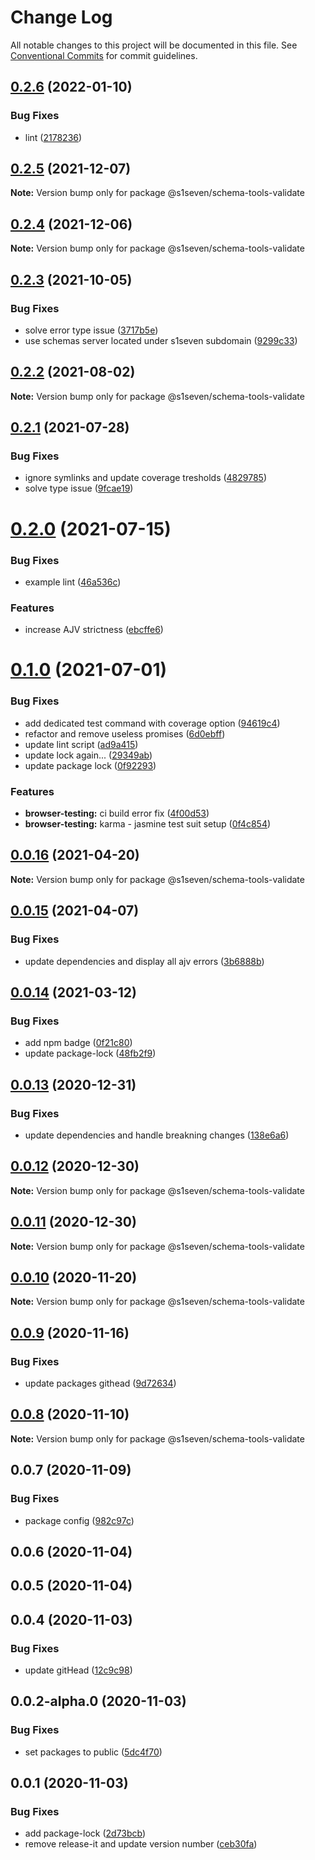 # Change Log

All notable changes to this project will be documented in this file.
See [Conventional Commits](https://conventionalcommits.org) for commit guidelines.

## [0.2.6](http://github.com/s1seven/schema-tools/compare/@s1seven/schema-tools-validate@0.2.5...@s1seven/schema-tools-validate@0.2.6) (2022-01-10)


### Bug Fixes

* lint ([2178236](http://github.com/s1seven/schema-tools/commit/21782368cf46d6fa793f2de713a3a20b8dd1d86a))





## [0.2.5](http://github.com/s1seven/schema-tools/compare/@s1seven/schema-tools-validate@0.2.4...@s1seven/schema-tools-validate@0.2.5) (2021-12-07)

**Note:** Version bump only for package @s1seven/schema-tools-validate





## [0.2.4](http://github.com/s1seven/schema-tools/compare/@s1seven/schema-tools-validate@0.2.3...@s1seven/schema-tools-validate@0.2.4) (2021-12-06)

**Note:** Version bump only for package @s1seven/schema-tools-validate





## [0.2.3](http://github.com/s1seven/schema-tools/compare/@s1seven/schema-tools-validate@0.2.2...@s1seven/schema-tools-validate@0.2.3) (2021-10-05)


### Bug Fixes

* solve error type issue ([3717b5e](http://github.com/s1seven/schema-tools/commit/3717b5eadbf2fe16d787f927c0c2b3a09125739b))
* use schemas server located under s1seven subdomain ([9299c33](http://github.com/s1seven/schema-tools/commit/9299c33ecbe2bc414ec76b893f4c222ace6305e0))





## [0.2.2](http://github.com/s1seven/schema-tools/compare/@s1seven/schema-tools-validate@0.2.1...@s1seven/schema-tools-validate@0.2.2) (2021-08-02)

**Note:** Version bump only for package @s1seven/schema-tools-validate





## [0.2.1](http://github.com/s1seven/schema-tools/compare/@s1seven/schema-tools-validate@0.2.0...@s1seven/schema-tools-validate@0.2.1) (2021-07-28)


### Bug Fixes

* ignore symlinks and update coverage tresholds ([4829785](http://github.com/s1seven/schema-tools/commit/4829785559a099470e24aa3dcee9b2593b1982c8))
* solve type issue ([9fcae19](http://github.com/s1seven/schema-tools/commit/9fcae193a7d9a21c1f02c3fdee1537bc5722bae7))





# [0.2.0](http://github.com/s1seven/schema-tools/compare/@s1seven/schema-tools-validate@0.1.0...@s1seven/schema-tools-validate@0.2.0) (2021-07-15)


### Bug Fixes

* example lint ([46a536c](http://github.com/s1seven/schema-tools/commit/46a536cf89c03428c80789a71ce887cb6a7a88b3))


### Features

* increase AJV strictness ([ebcffe6](http://github.com/s1seven/schema-tools/commit/ebcffe61fc3d7ecd6c6144d0bdfef4debc3a8a06))





# [0.1.0](http://github.com/s1seven/schema-tools/compare/@s1seven/schema-tools-validate@0.0.16...@s1seven/schema-tools-validate@0.1.0) (2021-07-01)


### Bug Fixes

* add dedicated test command with coverage option ([94619c4](http://github.com/s1seven/schema-tools/commit/94619c46ee938ada811c845f7b583c8435a852ec))
* refactor and remove useless promises ([6d0ebff](http://github.com/s1seven/schema-tools/commit/6d0ebff35ff4486ed6affa2f981938104c049b9c))
* update lint script ([ad9a415](http://github.com/s1seven/schema-tools/commit/ad9a415a3e0d9e92a7f8967d68865029fdc8b387))
* update lock again... ([29349ab](http://github.com/s1seven/schema-tools/commit/29349ab81362151aa393be0bbee9abba50a7bb11))
* update package lock ([0f92293](http://github.com/s1seven/schema-tools/commit/0f92293203cce89e8903a8675cef41f8a2df9f0e))


### Features

* **browser-testing:** ci build error fix ([4f00d53](http://github.com/s1seven/schema-tools/commit/4f00d53a9302da77e3f46cb82d06675af9dc14ee))
* **browser-testing:** karma - jasmine test suit setup ([0f4c854](http://github.com/s1seven/schema-tools/commit/0f4c85476770045452ff5da41d2b4a37863664b3))





## [0.0.16](http://github.com/s1seven/schema-tools/compare/@s1seven/schema-tools-validate@0.0.15...@s1seven/schema-tools-validate@0.0.16) (2021-04-20)

**Note:** Version bump only for package @s1seven/schema-tools-validate





## [0.0.15](http://github.com/s1seven/schema-tools/compare/@s1seven/schema-tools-validate@0.0.14...@s1seven/schema-tools-validate@0.0.15) (2021-04-07)


### Bug Fixes

* update dependencies and display all ajv errors ([3b6888b](http://github.com/s1seven/schema-tools/commit/3b6888b5ad75cf9ee5928d369f864a585eade1a5))





## [0.0.14](http://github.com/s1seven/schema-tools/compare/@s1seven/schema-tools-validate@0.0.13...@s1seven/schema-tools-validate@0.0.14) (2021-03-12)


### Bug Fixes

* add npm badge ([0f21c80](http://github.com/s1seven/schema-tools/commit/0f21c80cef594d59006fc187855508fbfa896ca8))
* update package-lock ([48fb2f9](http://github.com/s1seven/schema-tools/commit/48fb2f94cf0fcda8c35b64557aeb2b69419358da))





## [0.0.13](http://github.com/s1seven/schema-tools/compare/@s1seven/schema-tools-validate@0.0.12...@s1seven/schema-tools-validate@0.0.13) (2020-12-31)


### Bug Fixes

* update dependencies and handle breakning changes ([138e6a6](http://github.com/s1seven/schema-tools/commit/138e6a61b48c2fa468d6bd2a92290626182b21fb))





## [0.0.12](http://github.com/s1seven/schema-tools/compare/@s1seven/schema-tools-validate@0.0.11...@s1seven/schema-tools-validate@0.0.12) (2020-12-30)

**Note:** Version bump only for package @s1seven/schema-tools-validate





## [0.0.11](http://github.com/s1seven/schema-tools/compare/@s1seven/schema-tools-validate@0.0.10...@s1seven/schema-tools-validate@0.0.11) (2020-12-30)

**Note:** Version bump only for package @s1seven/schema-tools-validate





## [0.0.10](http://github.com/s1seven/schema-tools/compare/@s1seven/schema-tools-validate@0.0.9...@s1seven/schema-tools-validate@0.0.10) (2020-11-20)

**Note:** Version bump only for package @s1seven/schema-tools-validate





## [0.0.9](http://github.com/s1seven/schema-tools/compare/@s1seven/schema-tools-validate@0.0.8...@s1seven/schema-tools-validate@0.0.9) (2020-11-16)


### Bug Fixes

* update packages githead ([9d72634](http://github.com/s1seven/schema-tools/commit/9d726345a19ee1424d5d4543bb3fa14bff222e7f))





## [0.0.8](http://github.com/s1seven/schema-tools/compare/@s1seven/schema-tools-validate@0.0.7...@s1seven/schema-tools-validate@0.0.8) (2020-11-10)

**Note:** Version bump only for package @s1seven/schema-tools-validate





## 0.0.7 (2020-11-09)


### Bug Fixes

* package config ([982c97c](http://github.com/s1seven/schema-tools/commit/982c97cde381f0886c28ce6392cc05d5aec0fa76))



## 0.0.6 (2020-11-04)



## 0.0.5 (2020-11-04)



## 0.0.4 (2020-11-03)


### Bug Fixes

* update gitHead ([12c9c98](http://github.com/s1seven/schema-tools/commit/12c9c98c2e3cff9a3c2ed503ebdacb621c940dfa))



## 0.0.2-alpha.0 (2020-11-03)


### Bug Fixes

* set packages to public ([5dc4f70](http://github.com/s1seven/schema-tools/commit/5dc4f705f3c40273843c1a56d296ac1b1f3e7f2d))



## 0.0.1 (2020-11-03)


### Bug Fixes

* add package-lock ([2d73bcb](http://github.com/s1seven/schema-tools/commit/2d73bcb8559ba327a098533faa03f365b1159837))
* remove release-it and update version number ([ceb30fa](http://github.com/s1seven/schema-tools/commit/ceb30fa327b2700dac44209276f413900c213784))
